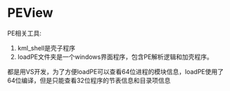 # PEView

PE相关工具:
1. kml_shell是壳子程序
2. loadPE文件夹是一个windows界面程序，包含PE解析逻辑和加壳程序。

都是用VS开发，为了方便loadPE可以查看64位进程的模块信息，loadPE使用了64位编译，但是只能查看32位程序的节表信息和目录项信息